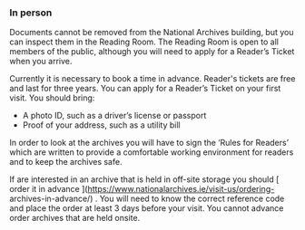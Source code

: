 ###  In person

Documents cannot be removed from the National Archives building, but you can
inspect them in the Reading Room. The Reading Room is open to all members of
the public, although you will need to apply for a Reader’s Ticket when you
arrive.

Currently it is necessary to book a time in advance. Reader's tickets are free
and last for three years. You can apply for a Reader’s Ticket on your first
visit. You should bring:

  * A photo ID, such as a driver’s license or passport 
  * Proof of your address, such as a utility bill 

In order to look at the archives you will have to sign the ‘Rules for Readers’
which are written to provide a comfortable working environment for readers and
to keep the archives safe.

If are interested in an archive that is held in off-site storage you should [
order it in advance ](https://www.nationalarchives.ie/visit-us/ordering-
archives-in-advance/) . You will need to know the correct reference code and
place the order at least 3 days before your visit. You cannot advance order
archives that are held onsite.
